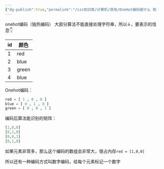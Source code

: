 ```yaml
---
{"dg-publish":true,"permalink":"/czc知识库/计算机/其他/OneHot编码是什么 和 数字编码/","dgPassFrontmatter":true,"created":"2024-06-18T17:45:20.716+08:00","updated":"2024-12-08T12:26:42.572+08:00"}
---
```



onehot编码（独热编码）
大部分算法不能直接处理字符串，所以↓，要表示的信息👇

| id | 颜色 |
| ---- | ---- |
| 1 | red |
| 2 | blue |
| 3 | green |
| 4 | blue |
Onehot编码：
```python
red = [ 1 , 0 , 0 ]
blue = [ 0 , 1 , 0 ]
green = [ 0 , 0 , 1 ]
```
编码后算法能识别的矩阵：
```python
[1,0,0]
[0,1,0]
[0,0,1]
[0,1,0]
```
如果元素非常多，那么这个编码的数组会非常大，很占内存`red = [1,0,0]`

所以还有一种编码方式叫数字编码，给每个元素标记一个数字